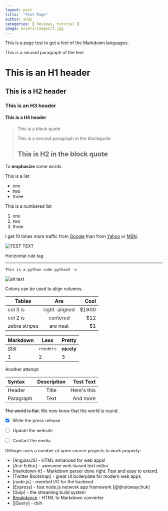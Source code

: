 ```yaml
---
layout: post
title:  "Test Page"
author: andy
categories: [ Reviews, tutorial ]
image: assets/images/3.jpg
---
```

This is a page test to get a feel of the Markdown languages.

This is a second paragraph of the text.

# This is an H1 header

## This is a H2 header

### This is an H3 header

#### This is a H4 header

> This is a block quote
>
>This is a second paragraph in the blockquote
>
> ## This is H2 in the block quote


To **emphasize** some words.


This is a list
+ one
+ two
+ three

This is a numbered list
1. one
2. two
3. three

I get 10 times more traffic from [Google][1] than from
[Yahoo][2] or [MSN][3].

[1]: https://google.com "Google"
[2]: https://search.yahoo.com/ "Yahoo Search"
[3]: https://msn.com] "MSN Search"

![TEST TEXT](/assets/images/2.jpg "This is Title")

Horizontal rule tag
* * *

`This is a python code
python3 -v`

![alt text][logo]

[logo]: /assets/images/2.jpg "Logo Title Text 2"

Colons can be used to align columns.

| Tables        | Are           | Cool  |
| ------------- |:-------------:| -----:|
| col 3 is      | right-aligned | $1600 |
| col 2 is      | centered      |   $12 |
| zebra stripes | are neat      |    $1 |

Markdown | Less | Pretty
--- | --- | ---
*Still* | `renders` | **nicely**
1 | 2 | 3

Another attempt

| Syntax      | Description | Test Text     |
| :---        |    :----:   |          ---: |
| Header      | Title       | Here's this   |
| Paragraph   | Text        | And more      |


~~The world is flat.~~ We now know that the world is round.

- [x] Write the press release
- [ ] Update the website
- [ ] Contact the media


Dillinger uses a number of open source projects to work properly:

- [AngularJS] - HTML enhanced for web apps!
- [Ace Editor] - awesome web-based text editor
- [markdown-it] - Markdown parser done right. Fast and easy to extend.
- [Twitter Bootstrap] - great UI boilerplate for modern web apps
- [node.js] - evented I/O for the backend
- [Express] - fast node.js network app framework [@tjholowaychuk]
- [Gulp] - the streaming build system
- [Breakdance](https://breakdance.github.io/breakdance/) - HTML
to Markdown converter
- [jQuery] - duh